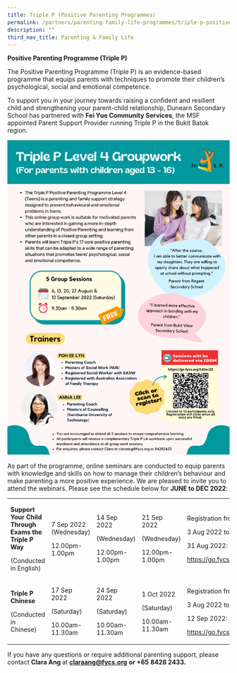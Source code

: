 ```yaml
---
title: Triple P (Positive Parenting Programmes)
permalink: /partners/parenting-family-life-programmes/triple-p-positive-parenting-programmes
description: ""
third_nav_title: Parenting & Family Life
---
```

<p><strong>Positive Parenting Programme (Triple P)</strong></p>
<p>The Positive Parenting Programme (Triple P) is an evidence-based programme that equips parents with techniques to promote their children&rsquo;s psychological, social and emotional competence.&nbsp;</p>
<p>To support you in your journey towards raising a confident and resilient child and strengthening your parent-child relationship, Dunearn Secondary School has partnered with&nbsp;<strong>Fei Yue Community Services</strong>, the MSF appointed Parent Support Provider running&nbsp;Triple P in the Bukit Batok region.&nbsp;</p>
<img src="/images/3p1.jpg">
<p>As part of the programme, online seminars are conducted to equip parents with knowledge and skills on how to manage their children&rsquo;s behaviour and make parenting a more positive experience. We are pleased to invite you to attend the webinars. Please see the schedule below for&nbsp;<strong>JUNE to DEC 2022</strong>:</p>
<table>
<tbody>
<tr>
<td width="103">
<p><strong>Support Your Child Through Exams the Triple P Way</strong></p>
<p>(Conducted in English)&nbsp;</p>
</td>
<td width="79">
<p>7 Sep 2022 (Wednesday)</p>
<p>12.00pm-1.00pm&nbsp;</p>
</td>
<td width="95">
<p>14 Sep 2022&nbsp;</p>
<p>(Wednesday)</p>
<p>12.00pm-1.00pm&nbsp;</p>
</td>
<td width="94">
<p>21 Sep 2022&nbsp;</p>
<p>(Wednesday)</p>
<p>12.00pm-1.00pm&nbsp;</p>
</td>
<td width="228">
<p>Registration from&nbsp;&nbsp;</p>
<p>3 Aug 2022 to&nbsp;&nbsp;</p>
<p>31 Aug 2022:&nbsp;</p>
<p><a href="https://go.fycs.org/L2SecLunch22" target="_blank" rel="noopener">https://go.fycs.org/L2SecLunch22</a>&nbsp;&nbsp;</p>
</td>
</tr>
<tr>
<td width="103">
<p><strong>Triple P Chinese</strong>&nbsp;</p>
<p>(Conducted in Chinese)&nbsp;</p>
</td>
<td width="79">
<p>17 Sep 2022&nbsp;</p>
<p>(Saturday)&nbsp;</p>
<p>10.00am-11.30am&nbsp;</p>
</td>
<td width="95">
<p>24 Sep 2022&nbsp;</p>
<p>(Saturday)&nbsp;</p>
<p>10.00am-11.30am&nbsp;</p>
</td>
<td width="94">
<p>1 Oct 2022&nbsp;</p>
<p>(Saturday)&nbsp;</p>
<p>10.00am-11.30am&nbsp;</p>
</td>
<td width="228">
<p>Registration from&nbsp;&nbsp;</p>
<p>3 Aug 2022 to&nbsp;&nbsp;</p>
<p>12 Sep 2022:&nbsp;</p>
<p><a href="https://go.fycs.org/L2SecChi22" target="_blank" rel="noopener">https://go.fycs.org/L2SecChi22</a>&nbsp;&nbsp;</p>
</td>
</tr>
</tbody>
</table>
<p>If you have any questions or require additional parenting support, please contact&nbsp;<strong>Clara Ang&nbsp;</strong>at <a href="mailto:claraang@fycs.org"><strong>claraang@fycs.org</strong></a>&nbsp;<strong>or</strong><strong>&nbsp;+65</strong>&nbsp;<strong>8428 2433.</strong></p>